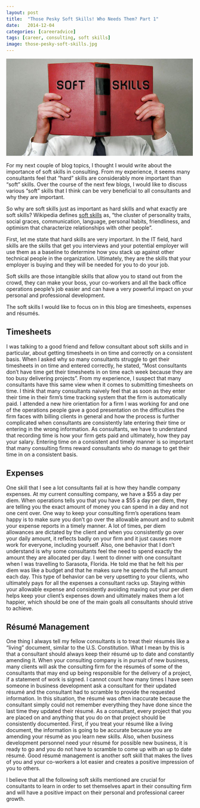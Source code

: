 ```yaml
---
layout: post
title:  "Those Pesky Soft Skills! Who Needs Them? Part 1"
date:   2014-12-04
categories: [careeradvice]
tags: [career, consulting, soft skills]
image: those-pesky-soft-skills.jpg
---
```


![Soft Skills](https://raw.githubusercontent.com/michaeldeongreen/michaeldeongreen.github.io/master/static/img/_posts/those-pesky-soft-skills.jpg)

For my next couple of blog topics, I thought I would write about the importance of soft skills in consulting. From my experience, it seems many consultants feel that “hard” skills are considerably more important than “soft” skills. Over the course of the next few blogs, I would like to discuss various “soft” skills that I think can be very beneficial to all consultants and why they are important.

So why are soft skills just as important as hard skills and what exactly are soft skills? Wikipedia defines [soft skills](http://en.wikipedia.org/wiki/Soft_skills) as, “the cluster of personality traits, social graces, communication, language, personal habits, friendliness, and optimism that characterize relationships with other people”.

First, let me state that hard skills are very important. In the IT field, hard skills are the skills that get you interviews and your potential employer will use them as a baseline to determine how you stack up against other technical people in the organization. Ultimately, they are the skills that your employer is buying and they will be needed for you to do your job.

Soft skills are those intangible skills that allow you to stand out from the crowd, they can make your boss, your co-workers and all the back office operations people’s job easier and can have a very powerful impact on your personal and professional development.

The soft skills I would like to focus on in this blog are timesheets, expenses and résumés.

## Timesheets

I was talking to a good friend and fellow consultant about soft skills and in particular, about getting timesheets in on time and correctly on a consistent basis. When I asked why so many consultants struggle to get their timesheets in on time and entered correctly, he stated, “Most consultants don’t have time get their timesheets in on time each week because they are too busy delivering projects”. From my experience, I suspect that many consultants have this same view when it comes to submitting timesheets on time. I think that many consultants naively feel that as soon as they enter their time in their firm’s time tracking system that the firm is automatically paid. I attended a new hire orientation for a firm I was working for and one of the operations people gave a good presentation on the difficulties the firm faces with billing clients in general and how the process is further complicated when consultants are consistently late entering their time or entering in the wrong information. As consultants, we have to understand that recording time is how your firm gets paid and ultimately, how they pay your salary. Entering time on a consistent and timely manner is so important that many consulting firms reward consultants who do manage to get their time in on a consistent basis.

## Expenses

One skill that I see a lot consultants fail at is how they handle company expenses. At my current consulting company, we have a $55 a day per diem. When operations tells you that you have a $55 a day per diem, they are telling you the exact amount of money you can spend in a day and not one cent over. One way to keep your consulting firm’s operations team happy is to make sure you don’t go over the allowable amount and to submit your expense reports in a timely manner. A lot of times, per diem allowances are dictated by the client and when you consistently go over your daily amount, it reflects badly on your firm and it just causes more work for everyone, including yourself. Also, one behavior that I don’t understand is why some consultants feel the need to spend exactly the amount they are allocated per day. I went to dinner with one consultant when I was travelling to Sarasota, Florida. He told me that he felt his per diem was like a budget and that he makes sure he spends the full amount each day. This type of behavior can be very upsetting to your clients, who ultimately pays for all the expenses a consultant racks up. Staying within your allowable expense and consistently avoiding maxing out your per diem helps keep your client’s expenses down and ultimately makes them a lot happier, which should be one of the main goals all consultants should strive to achieve.

## Résumé Management

One thing I always tell my fellow consultants is to treat their résumés like a “living” document, similar to the U.S. Constitution. What I mean by this is that a consultant should always keep their résumé up to date and constantly amending it. When your consulting company is in pursuit of new business, many clients will ask the consulting firm for the résumés of some of the consultants that may end up being responsible for the delivery of a project, if a statement of work is signed. I cannot count how many times I have seen someone in business development ask a consultant for their updated résumé and the consultant had to scramble to provide the requested information. In this situation, the résumé was often inaccurate because the consultant simply could not remember everything they have done since the last time they updated their résumé. As a consultant, every project that you are placed on and anything that you do on that project should be consistently documented. First, if you treat your résumé like a living document, the information is going to be accurate because you are amending your résumé as you learn new skills. Also, when business development personnel need your résumé for possible new business, it is ready to go and you do not have to scramble to come up with an up to date résumé. Good résumé management is another soft skill that makes the lives of you and your co-workers a lot easier and creates a positive impression of you to others.

I believe that all the following soft skills mentioned are crucial for consultants to learn in order to set themselves apart in their consulting firm and will have a positive impact on their personal and professional career growth.
